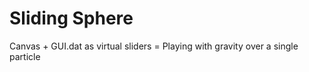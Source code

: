 Sliding Sphere
===============

Canvas + GUI.dat as virtual sliders = Playing with gravity over a single particle
